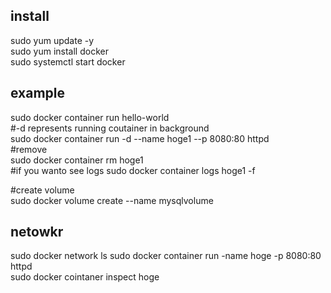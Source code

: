 ## install
sudo yum update -y  
sudo yum install docker  
sudo systemctl start docker  

## example
sudo docker container run hello-world  
#-d represents running coutainer in background  
sudo docker container run -d --name hoge1 --p 8080:80 httpd  
#remove  
sudo docker container rm hoge1  
#if you wanto see logs 
sudo docker container logs hoge1 -f

#create volume  
sudo docker volume create --name mysqlvolume



## netowkr  
sudo docker network ls
sudo docker container run  -name hoge -p 8080:80 httpd  
sudo docker cointaner inspect hoge
